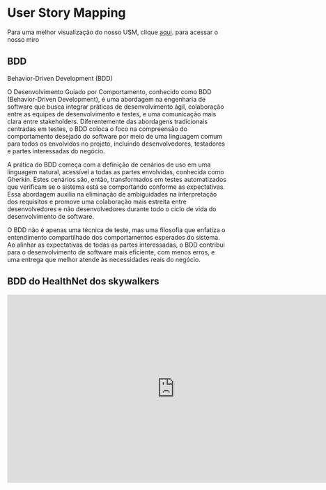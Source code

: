 # User Story Mapping

Para uma melhor visualização do nosso USM, clique <a href="https://miro.com/app/board/uXjVNeUBBRc=/" target= "_blank">aqui</a>. para acessar o nosso miro 

## BDD
Behavior-Driven Development (BDD)

O Desenvolvimento Guiado por Comportamento, conhecido como BDD (Behavior-Driven Development), é uma abordagem na engenharia de software que busca integrar práticas de desenvolvimento ágil, colaboração entre as equipes de desenvolvimento e testes, e uma comunicação mais clara entre stakeholders. Diferentemente das abordagens tradicionais centradas em testes, o BDD coloca o foco na compreensão do comportamento desejado do software por meio de uma linguagem comum para todos os envolvidos no projeto, incluindo desenvolvedores, testadores e partes interessadas do negócio.

A prática do BDD começa com a definição de cenários de uso em uma linguagem natural, acessível a todas as partes envolvidas, conhecida como Gherkin. Estes cenários são, então, transformados em testes automatizados que verificam se o sistema está se comportando conforme as expectativas. Essa abordagem auxilia na eliminação de ambiguidades na interpretação dos requisitos e promove uma colaboração mais estreita entre desenvolvedores e não desenvolvedores durante todo o ciclo de vida do desenvolvimento de software.

O BDD não é apenas uma técnica de teste, mas uma filosofia que enfatiza o entendimento compartilhado dos comportamentos esperados do sistema. Ao alinhar as expectativas de todas as partes interessadas, o BDD contribui para o desenvolvimento de software mais eficiente, com menos erros, e uma entrega que melhor atende às necessidades reais do negócio.

## BDD do HealthNet dos skywalkers


<center>

<iframe width="768" height="432" src="https://miro.com/app/live-embed/uXjVNLwFLxE=/?moveToViewport=-20451,-11454,45808,22032&embedId=179640915655" frameborder="0" scrolling="no" allow="fullscreen; clipboard-read; clipboard-write" allowfullscreen></iframe>

</center>